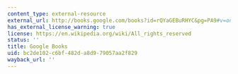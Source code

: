 ```yaml
---
content_type: external-resource
external_url: http://books.google.com/books?id=rQYaGEBuRHYC&pg=PA9#v=onepage
has_external_license_warning: true
license: https://en.wikipedia.org/wiki/All_rights_reserved
status: ''
title: Google Books
uid: bc2de102-c6bf-482d-a8d9-79057aa2f829
wayback_url: ''
---
```

